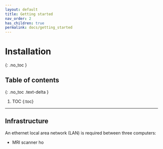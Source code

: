 ```yaml
---
layout: default
title: Getting started
nav_order: 2
has_children: true
permalink: docs/getting_started
---
```


# Installation
{: .no_toc }

## Table of contents
{: .no_toc .text-delta }

1. TOC
{:toc}

---

## Infrastructure

An ethernet local area network (LAN) is required between three computers: 

- MRI scanner ho